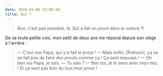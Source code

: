 ```yaml
---
date: 2016-01-06 21:05:44
title: Qui ?
---
```


> Bon, c'est pas possible, là. Qui a fait un prout dans la voiture ?!

De sa toute petite voix, mon petit de deux ans me répond depuis son siège à l'arrière :

> — C'est moi Papa, qui y'a fait le prout !
> — Mais enfin, [Prénom], ça ne se fait pas de faire des prouts comme ça ! Ça sent mauvais !
> — Oh ben oui Papa, je sais.
> — Tu sais ?
> — Ben oui, je le sens avec mon nez ! Et ça sent pas bon du tout mon prout !
